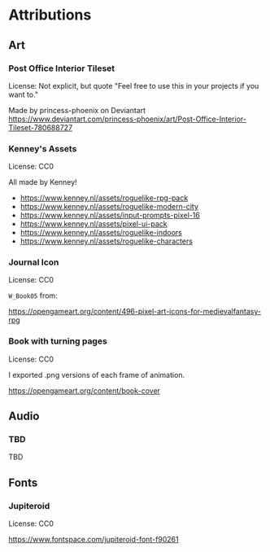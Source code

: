 # Attributions

## Art

### Post Office Interior Tileset

License: Not explicit, but quote "Feel free to use this in your projects if you want to."

Made by princess-phoenix on Deviantart
https://www.deviantart.com/princess-phoenix/art/Post-Office-Interior-Tileset-780688727

### Kenney's Assets

License: CC0

All made by Kenney!

- https://www.kenney.nl/assets/roguelike-rpg-pack
- https://www.kenney.nl/assets/roguelike-modern-city
- https://www.kenney.nl/assets/input-prompts-pixel-16
- https://www.kenney.nl/assets/pixel-ui-pack
- https://www.kenney.nl/assets/roguelike-indoors
- https://www.kenney.nl/assets/roguelike-characters

### Journal Icon

License: CC0

`W_Book05` from:

https://opengameart.org/content/496-pixel-art-icons-for-medievalfantasy-rpg

### Book with turning pages

License: CC0

I exported .png versions of each frame of animation.

https://opengameart.org/content/book-cover

## Audio

### TBD

TBD

## Fonts

### Jupiteroid

License: CC0

https://www.fontspace.com/jupiteroid-font-f90261
